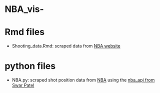# NBA_vis-

# Rmd files 
- Shooting_data.Rmd: scraped data from [NBA website](https://www.nba.com/stats/players/shooting)

# python files 
- NBA.py: scraped shot position data from [NBA](www.nba.com) using the [nba_api from Swar Patel](https://github.com/swar/nba_api)
